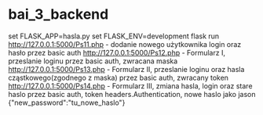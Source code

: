 # bai_3_backend
set FLASK_APP=hasla.py
set FLASK_ENV=development
flask run
http://127.0.0.1:5000/Ps11.php - dodanie nowego użytkownika login oraz hasło przez basic auth
http://127.0.0.1:5000/Ps12.php - Formularz I, przeslanie loginu przez basic auth, zwracana maska
http://127.0.0.1:5000/Ps13.php - Formularz II, przeslanie loginu oraz hasla cząstkowego(zgodnego z maska) przez basic auth, zwracany token
http://127.0.0.1:5000/Ps14.php - Formularz III, zmiana hasla, login oraz stare haslo przez basic auth, token headers.Authentication, nowe haslo jako jason {"new_password":"tu_nowe_haslo"}
